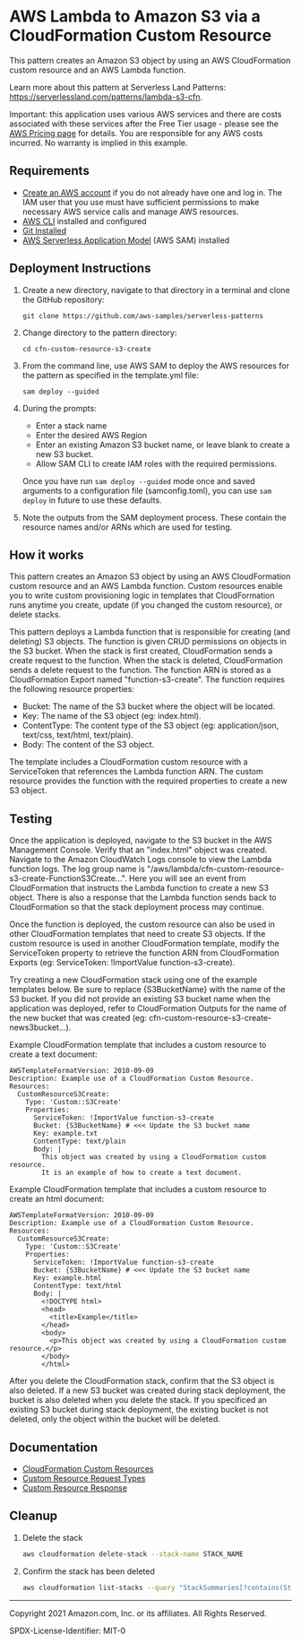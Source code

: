 # AWS Lambda to Amazon S3 via a CloudFormation Custom Resource

This pattern creates an Amazon S3 object by using an AWS CloudFormation custom resource and an AWS Lambda function.

Learn more about this pattern at Serverless Land Patterns: https://serverlessland.com/patterns/lambda-s3-cfn.

Important: this application uses various AWS services and there are costs associated with these services after the Free Tier usage - please see the [AWS Pricing page](https://aws.amazon.com/pricing/) for details. You are responsible for any AWS costs incurred. No warranty is implied in this example.

## Requirements

* [Create an AWS account](https://portal.aws.amazon.com/gp/aws/developer/registration/index.html) if you do not already have one and log in. The IAM user that you use must have sufficient permissions to make necessary AWS service calls and manage AWS resources.
* [AWS CLI](https://docs.aws.amazon.com/cli/latest/userguide/install-cliv2.html) installed and configured
* [Git Installed](https://git-scm.com/book/en/v2/Getting-Started-Installing-Git)
* [AWS Serverless Application Model](https://docs.aws.amazon.com/serverless-application-model/latest/developerguide/serverless-sam-cli-install.html) (AWS SAM) installed

## Deployment Instructions

1. Create a new directory, navigate to that directory in a terminal and clone the GitHub repository:
    ``` 
    git clone https://github.com/aws-samples/serverless-patterns
    ```
1. Change directory to the pattern directory:
    ```
    cd cfn-custom-resource-s3-create
    ```
1. From the command line, use AWS SAM to deploy the AWS resources for the pattern as specified in the template.yml file:
    ```
    sam deploy --guided
    ```
1. During the prompts:
    * Enter a stack name
    * Enter the desired AWS Region
    * Enter an existing Amazon S3 bucket name, or leave blank to create a new S3 bucket.
    * Allow SAM CLI to create IAM roles with the required permissions.

    Once you have run `sam deploy --guided` mode once and saved arguments to a configuration file (samconfig.toml), you can use `sam deploy` in future to use these defaults.

1. Note the outputs from the SAM deployment process. These contain the resource names and/or ARNs which are used for testing.

## How it works

This pattern creates an Amazon S3 object by using an AWS CloudFormation custom resource and an AWS Lambda function. Custom resources enable you to write custom provisioning logic in templates that CloudFormation runs anytime you create, update (if you changed the custom resource), or delete stacks.

This pattern deploys a Lambda function that is responsible for creating (and deleting) S3 objects. The function is given CRUD permissions on objects in the S3 bucket. When the stack is first created, CloudFormation sends a create request to the function. When the stack is deleted, CloudFormation sends a delete request to the function. The function ARN is stored as a CloudFormation Export named "function-s3-create". The function requires the following resource properties:

  - Bucket: The name of the S3 bucket where the object will be located.
  - Key: The name of the S3 object (eg: index.html).
  - ContentType: The content type of the S3 object (eg: application/json, text/css, text/html, text/plain).
  - Body: The content of the S3 object.

The template includes a CloudFormation custom resource with a ServiceToken that references the Lambda function ARN. The custom resource provides the function with the required properties to create a new S3 object.

## Testing

Once the application is deployed, navigate to the S3 bucket in the AWS Management Console. Verify that an "index.html" object was created. Navigate to the Amazon CloudWatch Logs console to view the Lambda function logs. The log group name is "/aws/lambda/cfn-custom-resource-s3-create-FunctionS3Create...". Here you will see an event from CloudFormation that instructs the Lambda function to create a new S3 object. There is also a response that the Lambda function sends back to CloudFormation so that the stack deployment process may continue.

Once the function is deployed, the custom resource can also be used in other CloudFormation templates that need to create S3 objects. If the custom resource is used in another CloudFormation template, modify the ServiceToken property to retrieve the function ARN from CloudFormation Exports (eg: ServiceToken: !ImportValue function-s3-create).

Try creating a new CloudFormation stack using one of the example templates below. Be sure to replace {S3BucketName} with the name of the S3 bucket. If you did not provide an existing S3 bucket name when the application was deployed, refer to CloudFormation Outputs for the name of the new bucket that was created (eg: cfn-custom-resource-s3-create-news3bucket...).

Example CloudFormation template that includes a custom resource to create a text document:

```
AWSTemplateFormatVersion: 2010-09-09
Description: Example use of a CloudFormation Custom Resource.
Resources:
  CustomResourceS3Create:
    Type: 'Custom::S3Create'
    Properties:
      ServiceToken: !ImportValue function-s3-create
      Bucket: {S3BucketName} # <<< Update the S3 bucket name
      Key: example.txt
      ContentType: text/plain
      Body: |
        This object was created by using a CloudFormation custom resource.
        It is an example of how to create a text document.
```

Example CloudFormation template that includes a custom resource to create an html document:

```
AWSTemplateFormatVersion: 2010-09-09
Description: Example use of a CloudFormation Custom Resource.
Resources:
  CustomResourceS3Create:
    Type: 'Custom::S3Create'
    Properties:
      ServiceToken: !ImportValue function-s3-create
      Bucket: {S3BucketName} # <<< Update the S3 bucket name
      Key: example.html
      ContentType: text/html
      Body: | 
        <!DOCTYPE html>
        <head>
          <title>Example</title>
        </head>
        <body>
          <p>This object was created by using a CloudFormation custom resource.</p>
        </body>
        </html>
```

After you delete the CloudFormation stack, confirm that the S3 object is also deleted. If a new S3 bucket was created during stack deployment, the bucket is also deleted when you delete the stack. If you specificed an existing S3 bucket during stack deployment, the existing bucket is not deleted, only the object within the bucket will be deleted.

## Documentation
- [CloudFormation Custom Resources](https://docs.aws.amazon.com/AWSCloudFormation/latest/UserGuide/template-custom-resources.html)
- [Custom Resource Request Types](https://docs.aws.amazon.com/AWSCloudFormation/latest/UserGuide/crpg-ref-requesttypes.html)
- [Custom Resource Response](https://docs.aws.amazon.com/AWSCloudFormation/latest/UserGuide/cfn-lambda-function-code-cfnresponsemodule.html)

## Cleanup
 
1. Delete the stack
    ```bash
    aws cloudformation delete-stack --stack-name STACK_NAME
    ```
1. Confirm the stack has been deleted
    ```bash
    aws cloudformation list-stacks --query "StackSummaries[?contains(StackName,'STACK_NAME')].StackStatus"
    ```
----
Copyright 2021 Amazon.com, Inc. or its affiliates. All Rights Reserved.

SPDX-License-Identifier: MIT-0

